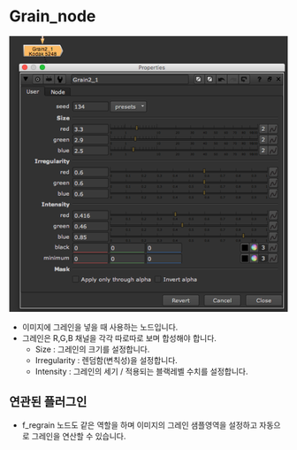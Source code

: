 # Grain\_node

![](../../.gitbook/assets/grain_node.png)

* 이미지에 그레인을 넣을 때 사용하는 노드입니다.
* 그레인은 R,G,B 채널을 각각 따로따로 보며 합성해야 합니다.
  * Size : 그레인의 크기를 설정합니다.
  * Irregularity : 렌덤함\(변칙성\)을 설정합니다.
  * Intensity : 그레인의 세기 / 적용되는 블랙레벨 수치를 설정합니다.

## 연관된 플러그인

* f\_regrain 노드도 같은 역할을 하며 이미지의 그레인 샘플영역을 설정하고 자동으로 그레인을 연산할 수 있습니다.

